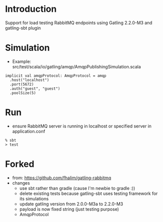 Introduction
============

Support for load testing RabbitMQ endpoints using Gatling 2.2.0-M3 and gatling-sbt plugin


Simulation
==========

- Example: src/test/scala/io/gatling/amqp/AmqpPublishingSimulation.scala

```
implicit val amqpProtocol: AmqpProtocol = amqp
  .host("localhost")
  .port(5672)
  .auth("guest", "guest")
  .poolSize(5)

```


Run
===

- ensure RabbitMQ server is running in localhost or specified server in application.conf

```
% sbt
> test
```

Forked
======

- from: https://github.com/fhalim/gatling-rabbitmq
- changes
    - use sbt rather than gradle (cause I'm newbie to gradle :))
    - delete existing tests because gatling-sbt uses testing framework for its simulations
    - update gatling version from 2.0.0-M3a to 2.2.0-M3
    - payload is now fixed string (just testing purpose)
    - AmqpProtocol
